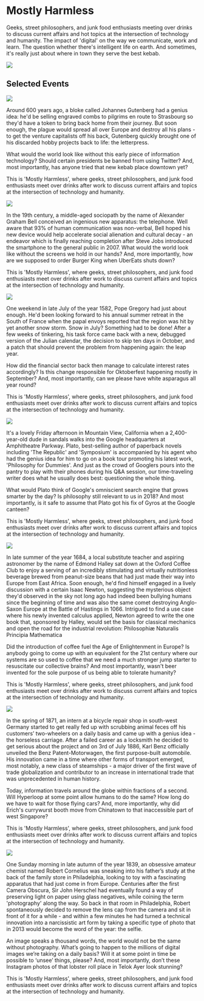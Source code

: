 # Mostly Harmless

Geeks, street philosophers, and junk food enthusiasts meeting over drinks to discuss current affairs and hot topics at the intersection of technology and humanity. The impact of 'digital' on the way we communicate, work and learn. The question whether there's intelligent life on earth. And sometimes, it's really just about where in town they serve the best kebab.

![](https://raw.githubusercontent.com/u1i/sg.mostlyharmless.com/master/m.jpg)


## Selected Events

![](gfp.jpg)

Around 600 years ago, a bloke called Johannes Gutenberg had a genius idea: he'd be selling engraved combs to pilgrims en route to Strasbourg so they'd have a token to bring back home from their journey. But soon enough, the plague would spread all over Europe and destroy all his plans - to get the venture capitalists off his back, Gutenberg quickly brought one of his discarded hobby projects back to life: the letterpress.

What would the world look like without this early piece of information technology? Should certain presidents be banned from using Twitter? And, most importantly, has anyone tried that new kebab place downtown yet?

This is 'Mostly Harmless', where geeks, street philosophers, and junk food enthusiasts meet over drinks after work to discuss current affairs and topics at the intersection of technology and humanity.

![](srgb.jpg)

In the 19th century, a middle-aged sociopath by the name of Alexander Graham Bell conceived an ingenious new apparatus: the telephone. Well aware that 93% of human communication was non-verbal, Bell hoped his new device would help accelerate social alienation and cultural decay - an endeavor which is finally reaching completion after Steve Jobs introduced the smartphone to the general public in 2007. What would the world look like without the screens we hold in our hands? And, more importantly, how are we supposed to order Burger King when UberEats shuts down?

This is 'Mostly Harmless', where geeks, street philosophers, and junk food enthusiasts meet over drinks after work to discuss current affairs and topics at the intersection of technology and humanity.

![](iot.jpg)

One weekend in late July of the year 1582, Pope Gregory had just about enough. He'd been looking forward to his annual summer retreat in the South of France when the papal envoys reported that the region was hit by yet another snow storm. Snow in July? Something had to be done! After a few weeks of tinkering, his task force came back with a new, debugged version of the Julian calendar, the decision to skip ten days in October, and a patch that should prevent the problem from happening again: the leap year.

How did the financial sector back then manage to calculate interest rates accordingly? Is this change responsible for Oktoberfest happening mostly in September? And, most importantly, can we please have white asparagus all year round?

This is 'Mostly Harmless', where geeks, street philosophers, and junk food enthusiasts meet over drinks after work to discuss current affairs and topics at the intersection of technology and humanity.

![](patg.jpg)

It's a lovely Friday afternoon in Mountain View, California when a 2,400-year-old dude in sandals walks into the Google headquarters at Amphitheatre Parkway. Plato, best-selling author of paperback novels including 'The Republic' and 'Symposium' is accompanied by his agent who had the genius idea for him to go on a book tour promoting his latest work, 'Philosophy for Dummies'. And just as the crowd of Googlers pours into the pantry to play with their phones during his Q&A session, our time-traveling writer does what he usually does best: questioning the whole thing.

What would Plato think of Google's omniscient search engine that grows smarter by the day? Is philosophy still relevant to us in 2018? And most importantly, is it safe to assume that Plato got his fix of Gyros at the Google canteen?

This is 'Mostly Harmless', where geeks, street philosophers, and junk food enthusiasts meet over drinks after work to discuss current affairs and topics at the intersection of technology and humanity.

![](aol.jpg)

In late summer of the year 1684, a local substitute teacher and aspiring astronomer by the name of Edmond Halley sat down at the Oxford Coffee Club to enjoy a serving of an incredibly stimulating and virtually nutritionless beverage brewed from peanut-size beans that had just made their way into Europe from East Africa. Soon enough, he'd find himself engaged in a lively discussion with a certain Isaac Newton, suggesting the mysterious object they'd observed in the sky not long ago had indeed been bullying humans since the beginning of time and was also the same comet destroying Anglo-Saxon Europe at the Battle of Hastings in 1066. Intrigued to find a use case where his newly invented calculus applied, Newton agreed to write the one book that, sponsored by Halley, would set the basis for classical mechanics and open the road for the industrial revolution: Philosophiæ Naturalis Principia Mathematica

Did the introduction of coffee fuel the Age of Enlightenment in Europe? Is anybody going to come up with an equivalent for the 21st century where our systems are so used to coffee that we need a much stronger jump starter to resuscitate our collective brains? And most importantly, wasn't beer invented for the sole purpose of us being able to tolerate humanity?

This is 'Mostly Harmless', where geeks, street philosophers, and junk food enthusiasts meet over drinks after work to discuss current affairs and topics at the intersection of technology and humanity.

![](atw.jpg)

In the spring of 1871, an intern at a bicycle repair shop in south-west Germany started to get really fed up with scrubbing animal feces off his customers’ two-wheelers on a daily basis and came up with a genius idea - the horseless carriage. After a failed career as a locksmith he decided to get serious about the project and on 3rd of July 1886, Karl Benz officially unveiled the Benz Patent-Motorwagen, the first purpose-built automobile. His innovation came in a time where other forms of transport emerged, most notably, a new class of steamships - a major driver of the first wave of trade globalization and contributor to an increase in international trade that was unprecedented in human history.

Today, information travels around the globe within fractions of a second. Will Hyperloop at some point allow humans to do the same? How long do we have to wait for those flying cars? And, more importantly, why did Erich's currywurst booth move from Chinatown to that inaccessible part of west Singapore?

This is 'Mostly Harmless', where geeks, street philosophers, and junk food enthusiasts meet over drinks after work to discuss current affairs and topics at the intersection of technology and humanity.

![](sok.jpg)

One Sunday morning in late autumn of the year 1839, an obsessive amateur chemist named Robert Cornelius was sneaking into his father’s study at the back of the family store in Philadelphia, looking to toy with a fascinating apparatus that had just come in from Europe. Centuries after the first Camera Obscura, Sir John Herschel had eventually found a way of preserving light on paper using glass negatives, while coining the term 'photography' along the way. So back in that room in Philadelphia, Robert spontaneously decided to remove the lens cap from the camera and sit in front of it for a while - and within a few minutes he had turned a technical innovation into a narcissistic art form by taking a specific type of photo that in 2013 would become the word of the year: the selfie.

An image speaks a thousand words, the world would not be the same without photography. What’s going to happen to the millions of digital images we’re taking on a daily basis? Will it at some point in time be possible to ‘unsee’ things, please? And, most importantly, don’t these Instagram photos of that lobster roll place in Telok Ayer look stunning?

This is 'Mostly Harmless', where geeks, street philosophers, and junk food enthusiasts meet over drinks after work to discuss current affairs and topics at the intersection of technology and humanity.
